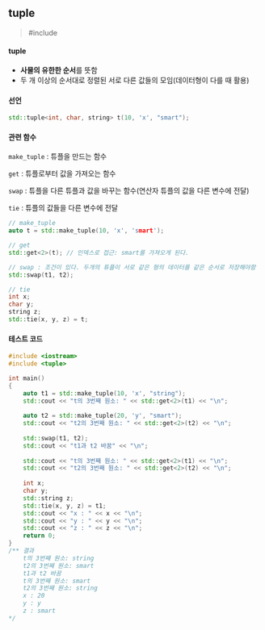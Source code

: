 ## tuple

> #include <tuple>

#### tuple

* **사물의 유한한 순서**를 뜻함
* 두 개 이상의 순서대로 정렬된 서로 다른 값들의 모임(데이터형이 다를 때 활용)

#### 선언

```CPP
std::tuple<int, char, string> t(10, 'x', "smart");
```

#### 관련 함수

`make_tuple` : 튜플을 만드는 함수

`get` : 튜플로부터 값을 가져오는 함수

`swap` : 튜플을 다른 튜플과 값을 바꾸는 함수(연산자 튜플의 값을 다른 변수에 전달)

`tie` : 튜플의 값들을 다른 변수에 전달

```CPP
// make_tuple
auto t = std::make_tuple(10, 'x', 'smart');

// get
std::get<2>(t);	// 인덱스로 접근: smart를 가져오게 된다.

// swap : 조건이 있다. 두개의 튜플이 서로 같은 형의 데이터를 같은 순서로 저장해야함
std::swap(t1, t2);

// tie
int x;
char y;
string z;
std::tie(x, y, z) = t;
```

#### 테스트 코드

```CPP
#include <iostream>
#include <tuple>

int main()
{
    auto t1 = std::make_tuple(10, 'x', "string");
    std::cout << "t의 3번째 원소: " << std::get<2>(t1) << "\n";
    
    auto t2 = std::make_tuple(20, 'y', "smart");
    std::cout << "t2의 3번째 원소: " << std::get<2>(t2) << "\n";
    
    std::swap(t1, t2);
    std::cout << "t1과 t2 바꿈" << "\n";
    
    std::cout << "t의 3번째 원소: " << std::get<2>(t1) << "\n";
    std::cout << "t2의 3번째 원소: " << std::get<2>(t2) << "\n";
    
    int x;
    char y;
    std::string z;
    std::tie(x, y, z) = t1;
    std::cout << "x : " << x << "\n";
    std::cout << "y : " << y << "\n";
    std::cout << "z : " << z << "\n";
    return 0;
}
/** 결과
	t의 3번째 원소: string
    t2의 3번째 원소: smart
    t1과 t2 바꿈
    t의 3번째 원소: smart
    t2의 3번째 원소: string
    x : 20
    y : y
    z : smart
*/
```





